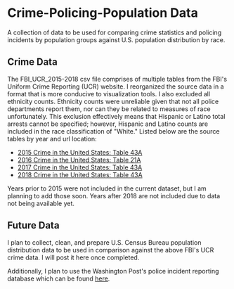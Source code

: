# Crime-Policing-Population Data
A collection of data to be used for comparing crime statistics and policing incidents by population groups against U.S. population distribution by race.

## Crime Data
The FBI_UCR_2015-2018 csv file comprises of multiple tables from the FBI's Uniform Crime Reporting (UCR) website. I reorganized the source data in a format that is more conducive to visualization tools. I also excluded all ethnicity counts. Ethnicity counts were unreliable given that not all police departments report them, nor can they be related to measures of race unfortunately. This exclusion effectively means that Hispanic or Latino total arrests cannot be specified; however, Hispanic and Latino counts are included in the race classification of "White." Listed below are the source tables by year and url location:

* [2015 Crime in the United States: Table 43A](https://ucr.fbi.gov/crime-in-the-u.s/2015/crime-in-the-u.s.-2015/tables/table-43)
* [2016 Crime in the United States: Table 21A](https://ucr.fbi.gov/crime-in-the-u.s/2016/crime-in-the-u.s.-2016/topic-pages/tables/table-21)
* [2017 Crime in the United States: Table 43A](https://ucr.fbi.gov/crime-in-the-u.s/2017/crime-in-the-u.s.-2017/topic-pages/tables/table-43)
* [2018 Crime in the United States: Table 43A](https://ucr.fbi.gov/crime-in-the-u.s/2018/crime-in-the-u.s.-2018/topic-pages/tables/table-43)

Years prior to 2015 were not included in the current dataset, but I am planning to add those soon. Years after 2018 are not included due to data not being available yet.

## Future Data
I plan to collect, clean, and prepare U.S. Census Bureau population distribution data to be used in comparison against the above FBI's UCR crime data. I will post it here once completed.

Additionally, I plan to use the Washington Post's police incident reporting database which can be found [here](https://github.com/washingtonpost/data-police-shootings/blob/master/fatal-police-shootings-data.csv).
